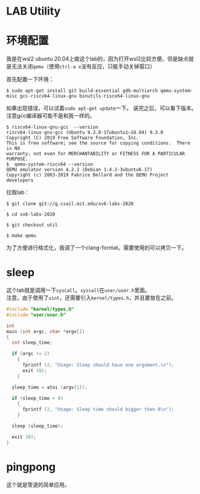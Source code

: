 # LAB Utility

# 环境配置

我是在wsl2 ubuntu 20.04上做这个lab的，因为打开wsl2比较方便。但是缺点就是无法关闭`qemu`（使用`ctrl-a x`没有反应，只能手动关掉窗口）

首先配置一下环境：
```shell
$ sudo apt-get install git build-essential gdb-multiarch qemu-system-misc gcc-riscv64-linux-gnu binutils-riscv64-linux-gnu 
```
如果出现错误，可以试着`sudo apt-get update`一下。
装完之后，可以看下版本。注意gcc编译器可能不是和我一样的。
```shell
$ riscv64-linux-gnu-gcc  --version
riscv64-linux-gnu-gcc (Ubuntu 9.3.0-17ubuntu1~20.04) 9.3.0
Copyright (C) 2019 Free Software Foundation, Inc.
This is free software; see the source for copying conditions.  There is NO
warranty; not even for MERCHANTABILITY or FITNESS FOR A PARTICULAR PURPOSE.
$  qemu-system-riscv64 --version
QEMU emulator version 4.2.1 (Debian 1:4.2-3ubuntu6.17)
Copyright (c) 2003-2019 Fabrice Bellard and the QEMU Project developers
```

拉取lab：
```shell
$ git clone git://g.csail.mit.edu/xv6-labs-2020

$ cd xv6-labs-2020

$ git checkout util

$ make qemu
```

为了方便进行格式化，我调了一个clang-format。需要使用的可以拷贝一下。


# sleep
这个lab就是调用一下`syscall`。`syscall`在`user/user.h`里面。  
注意，由于使用了`uint`，还需要引入`kernel/types.h`，并且要放在之前。

```c
#include "kernel/types.h"
#include "user/user.h"

int
main (int argc, char *argv[])
{
  int sleep_time;

  if (argc != 2)
    {
      fprintf (2, "Usage: Sleep should have one argument.\n");
      exit (0);
    }

  sleep_time = atoi (argv[1]);

  if (sleep_time < 0)
    {
      fprintf (2, "Usage: Sleep time should bigger than 0\n");
    }

  sleep (sleep_time);

  exit (0);
}
```

# pingpong
这个就是管道的简单应用。

